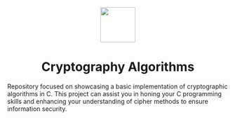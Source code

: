 
<div align="center">
 <img src="https://cdn-icons-png.flaticon.com/512/4292/4292311.png" width=80px>
  <h1>Cryptography Algorithms</h1>
<div>
<p align="left">
Repository focused on showcasing a basic implementation of cryptographic algorithms in C. This project can assist you in honing your C programming skills and enhancing your understanding of cipher methods to ensure information security.
</p>

